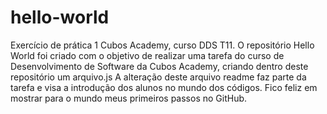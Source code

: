 # hello-world
Exercício de prática 1 Cubos Academy, curso DDS T11.
O repositório Hello World foi criado com o objetivo de realizar uma tarefa do curso de Desenvolvimento de Software da Cubos Academy, criando dentro deste repositório um arquivo.js 
A alteração deste arquivo readme faz parte da tarefa e visa a introdução dos alunos no mundo dos códigos.
Fico feliz em mostrar para o mundo meus primeiros passos no GitHub.

